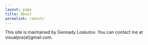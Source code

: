 ```yaml
---
layout: page
title: About
permalink: /about/
---
```


This site is maintained by Gennady Loskutov. You can contact me at visualpra(at)gmail.com.

